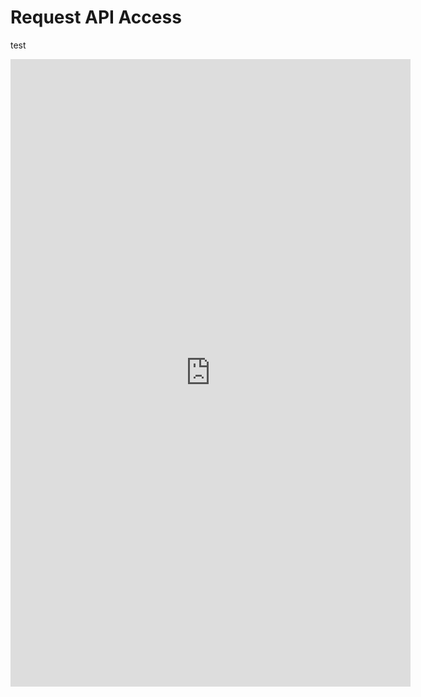 # Request API Access
test
<iframe src="https://docs.google.com/forms/d/e/1FAIpQLSdGsrfG_g_MQE3IxkF6ogxXuvNQ5KWdOpl7F2bONbuB4ZUciA/viewform?embedded=true" width="640" height="1004" frameborder="0" marginheight="0" marginwidth="0">Loading…</iframe>
